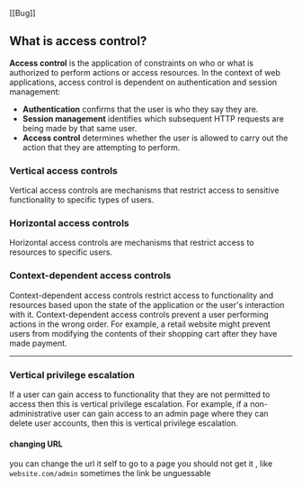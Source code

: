 [[Bug]]

## What is access control?

**Access control** is the application of constraints on who or what is authorized to perform actions or access resources. In the context of web applications, access control is dependent on authentication and session management:

- **Authentication** confirms that the user is who they say they are.
- **Session management** identifies which subsequent HTTP requests are being made by that same user.
- **Access control** determines whether the user is allowed to carry out the action that they are attempting to perform.

### Vertical access controls

Vertical access controls are mechanisms that restrict access to sensitive functionality to specific types of users.
### Horizontal access controls

Horizontal access controls are mechanisms that restrict access to resources to specific users.

### Context-dependent access controls

Context-dependent access controls restrict access to functionality and resources based upon the state of the application or the user's interaction with it.
Context-dependent access controls prevent a user performing actions in the wrong order. For example, a retail website might prevent users from modifying the contents of their shopping cart after they have made payment.

----

### Vertical privilege escalation

If a user can gain access to functionality that they are not permitted to access then this is vertical privilege escalation. For example, if a non-administrative user can gain access to an admin page where they can delete user accounts, then this is vertical privilege escalation.

#### changing URL

you can change the url it self to go to  a page you should not get it , like `website.com/admin`
sometimes the link be unguessable  

